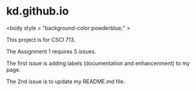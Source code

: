 # kd.github.io
<body style = "background-color:powderblue;" >

<p> This project is for CSCI 713. </p>
<p> The Assignment 1 requires 5 issues. </p>
<p> The first issue is adding labels (documentation and enhancenment) to my page. </p>
<p> The 2nd issue is to update my README.md file. </p>
